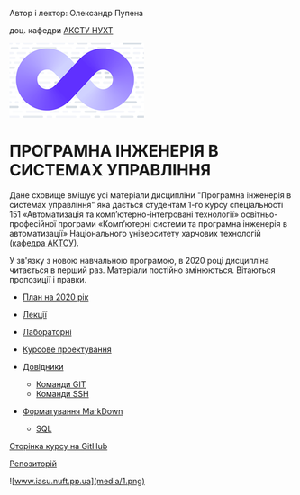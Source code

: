 Автор і лектор: Олександр Пупена

доц. кафедри [АКСТУ НУХТ](http://www.iasu-nuft.pp.ua/) 

![](media/devops.png)

# ПРОГРАМНА ІНЖЕНЕРІЯ В СИСТЕМАХ УПРАВЛІННЯ 

Дане сховище вміщує усі матеріали дисципліни "Програмна інженерія в системах управління" яка  дається студентам 1-го курсу спеціальності 151 «Автоматизація та комп’ютерно-інтегровані технології» освітньо-професійної програми «Комп’ютерні системи та програмна інженерія в автоматизації» Національного університету харчових технологій ([кафедра АКТСУ](http://www.iasu-nuft.pp.ua/)). 

У зв'язку з новою навчальною програмою, в 2020 році дисципліна читається в перший раз. Матеріали постійно змінюються. Вітаються пропозиції і правки.

- [План на 2020 рік](план2020.md)

- [Лекції](Лекц)

- [Лабораторні](Лабор)

- [Курсове проектування](Курсовий)

  

- [Довідники](Довідники)

  - [Команди GIT](Довідники/командиGit.md)
  - [Команди SSH](Довідники/командиSSH.md)
- [Форматування MarkDown](Довідники/форматувMD.md)
  - [SQL](Довідники/SQL.md)



[Сторінка курсу на GitHub](https://pupenasan.github.io/ProgIngContrSystems)

[Репозиторій](https://github.com/pupenasan/ProgIngContrSystems)

![www.iasu.nuft.pp.ua](media/1.png)